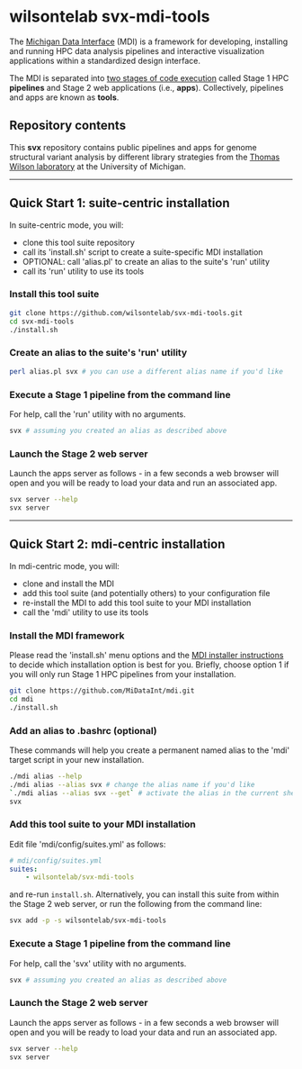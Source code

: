 # wilsontelab svx-mdi-tools

The [Michigan Data Interface](https://midataint.github.io/) (MDI) 
is a framework for developing, installing and running 
HPC data analysis pipelines and interactive visualization 
applications within a standardized design interface.

The MDI is separated into 
[two stages of code execution](https://midataint.github.io/docs/analysis-flow/) 
called Stage 1 HPC **pipelines** and Stage 2 web applications (i.e., **apps**).
Collectively, pipelines and apps are known as **tools**.

## Repository contents

This **svx** repository contains public pipelines and apps
for genome structural variant analysis by different library strategies
from the 
[Thomas Wilson laboratory](https://wilsonte-umich.github.io)
at the University of Michigan.

---
## Quick Start 1: suite-centric installation

In suite-centric mode, you will:
- clone this tool suite repository
- call its 'install.sh' script to create a suite-specific MDI installation
- OPTIONAL: call 'alias.pl' to create an alias to the suite's 'run' utility
- call its 'run' utility to use its tools

### Install this tool suite

```bash
git clone https://github.com/wilsontelab/svx-mdi-tools.git
cd svx-mdi-tools
./install.sh
```

### Create an alias to the suite's 'run' utility

```bash
perl alias.pl svx # you can use a different alias name if you'd like
```

### Execute a Stage 1 pipeline from the command line

For help, call the 'run' utility with no arguments.

```bash
svx # assuming you created an alias as described above
```

### Launch the Stage 2 web server

Launch the apps server as follows - in a few seconds a web browser 
will open and you will be ready to load your data and run an associated app.

```bash
svx server --help
svx server
```

---
## Quick Start 2: mdi-centric installation

In mdi-centric mode, you will:
- clone and install the MDI
- add this tool suite (and potentially others) to your configuration file
- re-install the MDI to add this tool suite to your MDI installation
- call the 'mdi' utility to use its tools

### Install the MDI framework

Please read the 'install.sh' menu options and the 
[MDI installer instructions](https://github.com/MiDataInt/mdi.git) to decide
which installation option is best for you. Briefly, choose option 1
if you will only run Stage 1 HPC pipelines from your installation.

```bash
git clone https://github.com/MiDataInt/mdi.git
cd mdi
./install.sh
```

### Add an alias to .bashrc (optional)

These commands will help you create a permanent named alias to the 'mdi'
target script in your new installation.

```bash
./mdi alias --help
./mdi alias --alias svx # change the alias name if you'd like 
`./mdi alias --alias svx --get` # activate the alias in the current shell too
svx
```

### Add this tool suite to your MDI installation

Edit file 'mdi/config/suites.yml' as follows:

```yml
# mdi/config/suites.yml
suites:
    - wilsontelab/svx-mdi-tools
```

and re-run <code>install.sh</code>. Alternatively, you can install 
this suite from within the Stage 2 web server, or run the following 
from the command line:

```bash
svx add -p -s wilsontelab/svx-mdi-tools
```

### Execute a Stage 1 pipeline from the command line

For help, call the 'svx' utility with no arguments.

```bash
svx # assuming you created an alias as described above
```

### Launch the Stage 2 web server

Launch the apps server as follows - in a few seconds a web browser 
will open and you will be ready to load your data and run an associated app.

```bash
svx server --help
svx server
```
